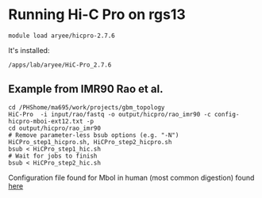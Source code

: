 <br><br>
# Running Hi-C Pro on rgs13
```
module load aryee/hicpro-2.7.6 
```
It's installed:
```
/apps/lab/aryee/HiC-Pro_2.7.6
```


## Example from IMR90 Rao et al. 
```
cd /PHShome/ma695/work/projects/gbm_topology
HiC-Pro  -i input/rao/fastq -o output/hicpro/rao_imr90 -c config-hicpro-mboi-ext12.txt -p
cd output/hicpro/rao_imr90
# Remove parameter-less bsub options (e.g. "-N") HiCPro_step1_hicpro.sh, HiCPro_step2_hicpro.sh  
bsub < HiCPro_step1_hic.sh 
# Wait for jobs to finish
bsub < HiCPro_step2_hic.sh
```

Configuration file found for MboI in human (most common digestion) found 
[here](https://raw.githubusercontent.com/aryeelab/LabGuide/master/data/config-human-mboi-ext12.txt)

<br><br>